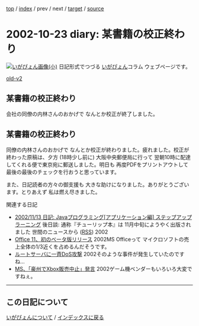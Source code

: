 [top](https://igapyon.github.io/diary/) 
 / [index](https://igapyon.github.io/diary/2002/index.html) 
 / prev 
 / next 
 / [target](https://igapyon.github.io/diary/2002/ig021023.html) 
 / [source](https://github.com/igapyon/diary/blob/gh-pages/2002/ig021023.html.src.md) 

2002-10-23 diary: 某書籍の校正終わり
=====================================================================================================
[![いがぴょん画像(小)](https://igapyon.github.io/diary/images/iga200306s.jpg "いがぴょん")](https://igapyon.github.io/diary/memo/memoigapyon.html) 日記形式でつづる [いがぴょん](https://igapyon.github.io/diary/memo/memoigapyon.html)コラム ウェブページです。

[old-v2](ig021023-orig.html)

## 某書籍の校正終わり

会社の同僚の内林さんのおかげで なんとか校正が終了しました。

## 某書籍の校正終わり

同僚の内林さんのおかげで なんとか校正が終わりました。疲れました。校正が終わった原稿は、夕方 (18時少し前に) 大阪中央郵便局に行って 翌朝10時に配達してくれる便で東京宛に郵送しました。明日も 再度PDFをプリントアウトして 最後の最後のチェックを行おうと思っています。

また、日記読者の方々の御支援も 大きな助けになりました。ありがとうございます。とりあえず 私は燃え尽きました。

関連する日記

* [2002/11/13 日記: Javaプログラミング[アプリケーション編] ステップアップラーニング](ig021113.html)
  後日談: 通称『チューリップ本』は 11月中旬にようやく出版されました
世間のニュースから ([RSS](ig021023-news.xml)) 2002
* [Office 11、初のベータ版リリース](http://www.zdnet.co.jp/news/0210/23/nebt_12.html)  2002MS Officeって マイクロソフトの売上全体の1/3近くを占めるんだそうです。
* [ルートサーバに一斉DoS攻撃](http://www.zdnet.co.jp/news/0210/23/njbt_01.html)  2002そのような事件が発生していたのですね…
* [MS、「豪州でXbox販売中止」発言](http://www.zdnet.co.jp/news/0210/23/nebt_04.html)  2002ゲーム機ベンダーもいろいろ大変ですねぇ。


----------------------------------------------------------------------------------------------------

## この日記について
[いがぴょんについて](https://igapyon.github.io/diary/memo/memoigapyon.html) / [インデックスに戻る](https://igapyon.github.io/diary/idxall.html)
